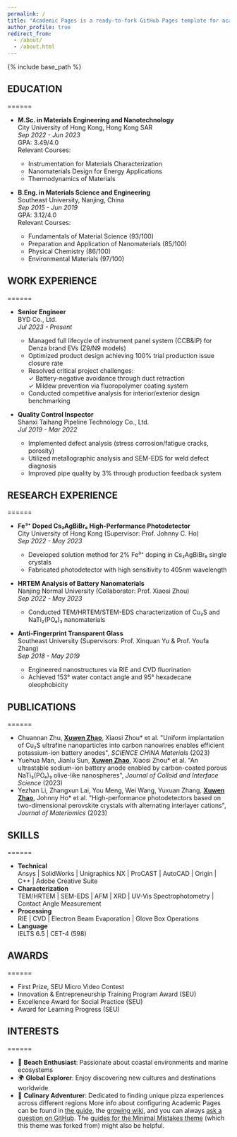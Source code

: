 ```yaml
---
permalink: /
title: "Academic Pages is a ready-to-fork GitHub Pages template for academic personal websites"
author_profile: true
redirect_from: 
  - /about/
  - /about.html
---
```


{% include base_path %}

## EDUCATION
======
* **M.Sc. in Materials Engineering and Nanotechnology**  
  City University of Hong Kong, Hong Kong SAR  
  *Sep 2022 - Jun 2023*  
  GPA: 3.49/4.0  
  Relevant Courses:  
  - Instrumentation for Materials Characterization  
  - Nanomaterials Design for Energy Applications  
  - Thermodynamics of Materials

* **B.Eng. in Materials Science and Engineering**  
  Southeast University, Nanjing, China  
  *Sep 2015 - Jun 2019*  
  GPA: 3.12/4.0  
  Relevant Courses:  
  - Fundamentals of Material Science (93/100)  
  - Preparation and Application of Nanomaterials (85/100)  
  - Physical Chemistry (86/100)  
  - Environmental Materials (97/100)

## WORK EXPERIENCE
======
* **Senior Engineer**  
  BYD Co., Ltd.  
  *Jul 2023 - Present*  
  - Managed full lifecycle of instrument panel system (CCB&IP) for Denza brand EVs (Z9/N9 models)
  - Optimized product design achieving 100% trial production issue closure rate
  - Resolved critical project challenges:  
    ✓ Battery-negative avoidance through duct retraction  
    ✓ Mildew prevention via fluoropolymer coating system
  - Conducted competitive analysis for interior/exterior design benchmarking

* **Quality Control Inspector**  
  Shanxi Taihang Pipeline Technology Co., Ltd.  
  *Jul 2019 - Mar 2022*  
  - Implemented defect analysis (stress corrosion/fatigue cracks, porosity)
  - Utilized metallographic analysis and SEM-EDS for weld defect diagnosis
  - Improved pipe quality by 3% through production feedback system

## RESEARCH EXPERIENCE
======
* **Fe³⁺ Doped Cs₂AgBiBr₆ High-Performance Photodetector**  
  City University of Hong Kong (Supervisor: Prof. Johnny C. Ho)  
  *Sep 2022 - May 2023*  
  - Developed solution method for 2% Fe³⁺ doping in Cs₂AgBiBr₆ single crystals
  - Fabricated photodetector with high sensitivity to 405nm wavelength

* **HRTEM Analysis of Battery Nanomaterials**  
  Nanjing Normal University (Collaborator: Prof. Xiaosi Zhou)  
  *Sep 2022 - May 2023*  
  - Conducted TEM/HRTEM/STEM-EDS characterization of Cu₂S and NaTi₂(PO₄)₃ nanomaterials

* **Anti-Fingerprint Transparent Glass**  
  Southeast University (Supervisors: Prof. Xinquan Yu & Prof. Youfa Zhang)  
  *Sep 2018 - May 2019*  
  - Engineered nanostructures via RIE and CVD fluorination
  - Achieved 153° water contact angle and 95° hexadecane oleophobicity

## PUBLICATIONS
======
  <ul>
  <li>Chuannan Zhu, <u><b>Xuwen Zhao</b></u>, Xiaosi Zhou* et al. "Uniform implantation of Cu₂S ultrafine nanoparticles into carbon nanowires enables efficient potassium-ion battery anodes", <i>SCIENCE CHINA Materials</i> (2023)</li>
  <li>Yuehua Man, Jianlu Sun, <u><b>Xuwen Zhao</b></u>, Xiaosi Zhou* et al. "An ultrastable sodium-ion battery anode enabled by carbon-coated porous NaTi₂(PO₄)₃ olive-like nanospheres", <i>Journal of Colloid and Interface Science</i> (2023)</li>
  <li>Yezhan Li, Zhangxun Lai, You Meng, Wei Wang, Yuxuan Zhang, <u><b>Xuwen Zhao</b></u>, Johnny Ho* et al. "High-performance photodetectors based on two-dimensional perovskite crystals with alternating interlayer cations", <i>Journal of Materiomics</i> (2023)</li>
  </ul>

## SKILLS
======
* **Technical**  
  Ansys | SolidWorks | Unigraphics NX | ProCAST | AutoCAD | Origin | C++ | Adobe Creative Suite
* **Characterization**  
  TEM/HRTEM | SEM-EDS | AFM | XRD | UV-Vis Spectrophotometry | Contact Angle Measurement
* **Processing**  
  RIE | CVD | Electron Beam Evaporation | Glove Box Operations
* **Language**  
  IELTS 6.5 | CET-4 (598)

## AWARDS
======
* First Prize, SEU Micro Video Contest
* Innovation & Entrepreneurship Training Program Award (SEU)
* Excellence Award for Social Practice (SEU)
* Award for Learning Progress (SEU)

## INTERESTS
======
* 🌴 **Beach Enthusiast**: Passionate about coastal environments and marine ecosystems
* 🌍 **Global Explorer**: Enjoy discovering new cultures and destinations worldwide
* 🍕 **Culinary Adventurer**: Dedicated to finding unique pizza experiences across different regions
More info about configuring Academic Pages can be found in [the guide](https://academicpages.github.io/markdown/), the [growing wiki](https://github.com/academicpages/academicpages.github.io/wiki), and you can always [ask a question on GitHub](https://github.com/academicpages/academicpages.github.io/discussions). The [guides for the Minimal Mistakes theme](https://mmistakes.github.io/minimal-mistakes/docs/configuration/) (which this theme was forked from) might also be helpful.
